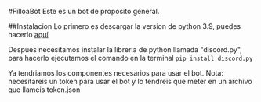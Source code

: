 #FilloaBot
Este es un bot de proposito general.

##Instalacion
Lo primero es descargar la version de python 3.9, puedes hacerlo [aquí](http://www.python.org/downloads/ "aquí")

Despues necesitamos instalar la libreria de python llamada "discord.py", para hacerlo
ejecutamos el comando en la terminal `pip install discord.py`

Ya tendriamos los componentes necesarios para usar el bot. Nota: necesitareis un token para usar el bot y lo tendreis que meter en un archivo que llameis token.json 
